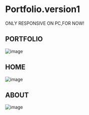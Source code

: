 # Portfolio.version1
ONLY RESPONSIVE ON PC,FOR NOW!
## PORTFOLIO
![image](https://github.com/vlantonakos/Portfolio.version1/assets/107072477/ac75945e-1ca9-4b34-ba8e-d7385cfb9fac)
## HOME
![image](https://github.com/vlantonakos/Portfolio.version1/assets/107072477/4240de25-a4e6-4b54-9632-a78cd19be68c)
## ABOUT
![image](https://github.com/vlantonakos/Portfolio.version1/assets/107072477/30c267f4-fd2f-4c21-bf81-212243a8c575)

